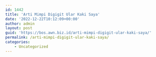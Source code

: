 ```yaml
---
id: 1442
title: 'Arti Mimpi Digigit Ular Kaki Saya'
date: '2022-12-22T10:12:09+00:00'
author: admin
layout: post
guid: 'https://bos.awn.biz.id/arti-mimpi-digigit-ular-kaki-saya/'
permalink: /arti-mimpi-digigit-ular-kaki-saya/
categories:
    - Uncategorized
---
```


